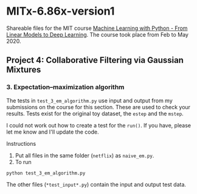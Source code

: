 # MITx-6.86x-version1
Shareable files for the MIT course [Machine Learning with Python - From Linear Models to Deep Learning](https://courses.edx.org/courses/course-v1:MITx+6.86x+1T2020/course/). The course took place from Feb to May 2020.

## Project 4: Collaborative Filtering via Gaussian Mixtures

### 3. Expectation–maximization algorithm

The tests in `test_3_em_algorithm.py` use input and output from my submissions on the course for this section. These are used to check your results. Tests exist for the original toy dataset, the `estep` and the `mstep`.

I could not work out how to create a test for the `run()`. If you have, please let me know and I'll update the code.

Instructions

1. Put all files in the same folder (`netflix`) as `naive_em.py`. 
2. To run
```
python test_3_em_algorithm.py
```

The other files (`*test_input*.py`) contain the input and output test data. 
